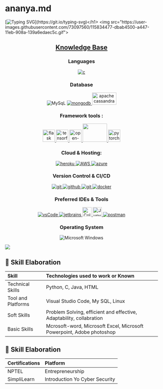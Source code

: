 # ananya.md
[![Typing SVG](https://readme-typing-svg.herokuapp.com?font=Architects+Daughter&color=7AF79A&size=30&lines=It's+Ananya!;I'm+a+BCA+Student;a+passion+for+technology,)](https://git.io/typing-svg)</h1> 
 <img src="https://user-images.githubusercontent.com/73097560/115834477-dbab4500-a447-11eb-908a-139a6edaec5c.gif">
 
 <h2 align="center"><u><b>Knowledge Base</b></u></h2>
 
 <h3 align="center">Languages</h3>
<p align="center">
  <a href="https://https://www.python.org//" target="_blank"> 
    <img src="https://img.shields.io/badge/Python-3776AB?style=for-the-badge&logo=python&logoColor=white"
      alt="c"/>
  </a>

  </a>
  <!--   <a href="https://www.w3.org/html/" target="_blank"> 
    <img src="https://img.shields.io/badge/html-E34F26.svg?style=for-the-badge&logo=html5&logoColor=white"
      alt="html5"/> 
  </a>
  <a href="https://www.w3schools.com/css/" target="_blank">
    <img src="https://img.shields.io/badge/css-1572B6.svg?style=for-the-badge&logo=css3&logoColor=white"
      alt="css3"/> -->
</p>
  
  <h3 align="center">Database</h3>
<p align="center">
  
  <a target="_blank"> 
    <img src="https://img.shields.io/badge/MySQL-00000F?style=for-the-badge&logo=mysql&logoColor=white"
      alt="MySqL"/>
  </a>

  <a href="https://www.mongodb.com/" target="_blank"> 
    <img src="https://img.shields.io/badge/mongodb-47A248.svg?style=for-the-badge&logo=mongodb&logoColor=white"
      alt="mongodb"/> 
</a>
  
  <a href="https://cassandra.apache.org/" target="_blank"> 
    <img src="https://www.vectorlogo.zone/logos/apache_cassandra/apache_cassandra-ar21.svg" width="80" height="40"
      alt="apache cassandra"> 
</a>

</p>

<h3 align="center">Framework tools :</h3>
<p align="center"> 
 
  <a href="https://flask.palletsprojects.com/" target="_blank"> 
     <img src="https://www.vectorlogo.zone/logos/pocoo_flask/pocoo_flask-icon.svg" alt="flask" width="40" height="40">
  </a>
  
  <a href="https://scikit-learn.org/" target="_blank"> 
    <img src="https://upload.wikimedia.org/wikipedia/commons/0/05/Scikit_learn_logo_small.svg" alt="tensorfscikit-learn" width="40" height="40">
  </a>
  
  <a href="https://opencv.org/" target="_blank"> 
    <img src="https://www.vectorlogo.zone/logos/opencv/opencv-icon.svg" alt="open-cv" width="40" height="40">
  </a>
  
  
  
  <a href="https://www.tensorflow.org" target="_blank"> 
    <img src="https://www.vectorlogo.zone/logos/tensorflow/tensorflow-ar21.svg" width="80" height="60">
  </a>
  
<a href="https://pytorch.org/" target="_blank"> 
  <img src="https://www.vectorlogo.zone/logos/pytorch/pytorch-icon.svg" alt="pytorch" width="40" height="40">
  </a>
  
</p>

<h3 align="center">Cloud & Hosting:</h3>
<p align="center">
   <a href="https://heroku.com" target="_blank"> 
    <img src="https://img.shields.io/badge/heroku-430098.svg?style=for-the-badge&logo=heroku&logoColor=white"
      alt="heroku"/> 
  </a> 
  
   </a>
  <a href="https://aws.amazon.com/" target="_blank">
    <img src="https://img.shields.io/badge/Amazon_AWS-232F3E?style=for-the-badge&logo=amazon-aws&logoColor=white" alt="AWS"/>
  </a>
  
  <a href="https://azure.microsoft.com/en-in/" target="_blank">
    <img  src="https://img.shields.io/badge/Azure-0078D4?style=for-the-badge&logo=microsoftazure&logoColor=white" alt="azure"/> 
  </a>
  
</p>


<h3 align="center">Version Control & CI/CD</h3>
<p align="center">
  <a href="https://git-scm.com/" target="_blank">
    <img src="https://img.shields.io/badge/git-F05032.svg?style=for-the-badge&logo=git&logoColor=white"
      alt="git"/>
  </a>
  <a href="https://github.com/ELanza-48" target="_blank">
    <img src="https://img.shields.io/badge/github-181717.svg?style=for-the-badge&logo=github&logoColor=white" alt="github" />
  </a>
  <a href="https://gitlab.com/Elanza-48" target="_blank">
    <img src="https://img.shields.io/badge/gitlab-181717.svg?style=for-the-badge&logo=gitlab&logoColor=white"
      alt="git"/>
  </a>
    <a href="https://www.docker.com/" target="_blank">
    <img src="https://img.shields.io/badge/docker-2496ED.svg?style=for-the-badge&logo=docker&logoColor=white"
      alt="docker"/>
  </a>
  
</p>

<h3 align="center">Preferred IDEs  & Tools</h3>
<p align="center"> 
 
  <a href="https://code.visualstudio.com/" target="_blank">
    <img src="https://img.shields.io/badge/vscode-007ACC.svg?style=for-the-badge&logo=visualstudiocode&logoColor=white" alt="vsCode"/> 
  </a>
  <a href="https://www.jetbrains.com/" target="_blank">
    <img src="https://img.shields.io/badge/jetbrains%20IDE-000000.svg?style=for-the-badge&logo=jetbrains&logoColor=white" alt="jetbrains" />
  </a>
  <a href="https://colab.research.google.com/" target="_blank"> 
    <img src="https://img.shields.io/badge/Colab-00b56a.svg?logo=google-colab&logoColor=white" height="30" alt="Colab"/>
  </a>
  
  <a href="https://www.anaconda.com/" target="_blank"> 
    <img src="https://img.shields.io/badge/Jupyter%20-%23F37626.svg?logo=Jupyter&logoColor=white" alt="Jupyter" height="30"/>
  </a>
  
   <a href="https://postman.com" target="_blank"> 
    <img src="https://img.shields.io/badge/postman-FF6C37.svg?style=for-the-badge&logo=postman&logoColor=white" alt="postman"/>
  </a>
</p>


<h3 align="center">Operating System</h3>
<p align="center"> 
 
  <a  target="_blank">
    <img src="https://img.shields.io/badge/Windows-0078D6?style=for-the-badge&logo=windows&logoColor=white" alt="Microsoft Windows"/> 
  </a>
  
  </a>

</p>
<img src="https://user-images.githubusercontent.com/73097560/115834477-dbab4500-a447-11eb-908a-139a6edaec5c.gif">

## :notebook_with_decorative_cover: Skill Elaboration

| Skill | Technologies used to work or Known | 
|:--|:------------|
| Technical Skills |  Python, C, Java, HTML |
|Tool and Platforms |  Visual Studio Code, My SQL, Linux  |
| Soft Skills |  Problem Solving,  efficient and effective,  Adaptability,  collabration  |
| Basic Skills |  Mcrosoft-word, Microsoft Excel, Microsoft Powerpoint, Adobe photoshop   |

## :notebook_with_decorative_cover: Skill Elaboration

| Certifications |   Platform                | 
|:--|:------------|
|  NPTEL   |  Entrepreneurship   |
|  SimpliLearn  |  Introduction Yo Cyber Security  |
